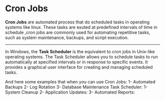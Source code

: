 # Cron Jobs
**Cron Jobs** are automated process that do scheduled tasks in operating systems like linux.
These tasks are exuted at predefined intervals of time in schedule ,cron jobs are commonly used for automating repetitive tasks, such as system maintenance, backups, and script execution.

-----------------------------------------------------------------------


In Windows, the **Task Scheduler** is the equivalent to cron jobs in Unix-like operating systems. The Task Scheduler allows you to schedule tasks to run automatically at specified intervals or in response to specific events. 
It provides a graphical user interface for creating and managing scheduled tasks.

And here some examples that when you can use Cron Jobs:
1- Automated Backups
2- Log Rotation
3- Database Maintenance
Task Scheduler:
1- System Cleanup
2- Application Updates:
3- Automated Reports:
